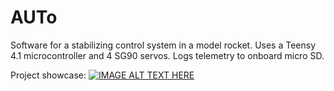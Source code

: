 ﻿# AUTo
Software for a stabilizing control system in a model rocket. 
Uses a Teensy 4.1 microcontroller and 4 SG90 servos. 
Logs telemetry to onboard micro SD.

Project showcase: [![IMAGE ALT TEXT HERE](https://img.youtube.com/vi/IBKdNOL3vaA/0.jpg)](https://www.youtube.com/watch?v=IBKdNOL3vaA)

